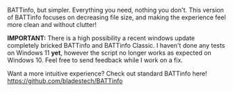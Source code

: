 BATTinfo, but simpler. Everything you need, nothing you don't.
This version of BATTinfo focuses on decreasing file size, and making the experience feel more clean and without clutter!

**IMPORTANT:** There is a high possibility a recent windows update completely bricked BATTinfo and BATTinfo Classic. I haven't done any tests on Windows 11 **yet**, however the script no longer works as expected on Windows 10. Feel free to send feedback while I work on a fix.

Want a more intuitive experience? Check out standard BATTinfo here! https://github.com/bladestech/BATTinfo
